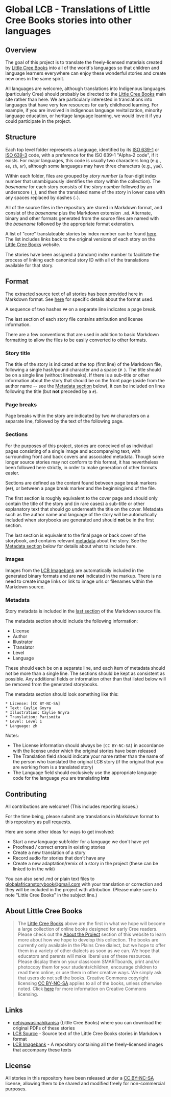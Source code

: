 # Global LCB - Translations of Little Cree Books stories into other languages

## Overview

The goal of this project is to translate the freely-licensed materials created by [Little Cree Books](http://littlecreebooks.com/) into all of the world's languages so that children and language learners everywhere can enjoy these wonderful stories and create new ones in the same spirit.

All languages are welcome, although translations into Indigenous languages (particularly Cree) should probably be directed to the [Little Cree Books](http://littlecreebooks.com/) main site rather than here. We are particularly interested in translations into languages that have very few resources for early childhood learning. For example, if you are involved in indigenous language revitalization, minority language education, or heritage language learning, we would love it if you could participate in the project.

## Structure

Each top level folder represents a language, identified by its [ISO 639-1](http://en.wikipedia.org/wiki/ISO_639-1) or [ISO 639-3](http://en.wikipedia.org/wiki/ISO_639-3) code, with a preference for the ISO 639-1 "Alpha-2 code", if it exists. For major languages, this code is usually two characters long (e.g., `es`, `zh`, `ar`), although some languages may have three characters (e.g., `yue`).

Within each folder, files are grouped by _story number_ (a four-digit index number that unambiguously identifies the story within the collection). The _basename_ for each story consists of the _story number_ followed by an underscore (`_`), and then the translated name of the story in lower case with any spaces replaced by dashes (`-`).

All of the source files in the repository are stored in Markdown format, and consist of the _basename_ plus the Markdown extension `.md`. Alternate, binary and other formats generated from the source files are named with the _basename_ followed by the appropriate format extenstion.

A list of "core" translateable stories by index number can be found [here](https://github.com/global-asp/lcb-source#stories). The list includes links back to the original versions of each story on the [Little Cree Books](http://littlecreebooks.com/) website.

The stories have been assigned a (random) index number to facilitate the process of linking each canonical story ID with all of the translations available for that story.

## Format

The extracted source text of all stories has been provided here in Markdown format. See [here](https://github.com/global-asp/global-asp#source-format) for specific details about the format used.

A sequence of two hashes `##` on a separate line indicates a page break.

The last section of each story file contains attribution and license information.


There are a few conventions that are used in addition to basic Markdown formatting to allow the files to be easily converted to other formats.

### Story title

The title of the story is indicated at the top (first line) of the Markdown file, following a single hash/pound character and a space (`# `). The title should be on a single line (without linebreaks). If there is a sub-title or other information about the story that should be on the front page (aside from the author name -- see the [Metadata section](#metadata) below), it can be included on lines following the title (but __not__ preceded by a `#`).

### Page breaks

Page breaks within the story are indicated by two `##` characters on a separate line, followed by the text of the following page.

### Sections

For the purposes of this project, stories are conceived of as individual pages consisting of a single image and accompanying text, with surrounding front and back covers and associated metadata. Though some longer source stories may not conform to this format, it has nevertheless been followed here strictly, in order to make generation of other formats easier.

Sections are defined as the content found between page break markers (`##`), or between a page break marker and the beginning/end of the file.

The first section is roughly equivalent to the cover page and should only contain the title of the story and (in rare cases) a sub-title or other explanatory text that should go underneath the title on the cover. Metadata such as the author name and language of the story will be automatically included when storybooks are generated and should __not__ be in the first section.

The last section is equivalent to the final page or back cover of the storybook, and contains relevant [metadata](#metadata) about the story. See the [Metadata section](#metadata) below for details about what to include here.

### Images

Images from the [LCB Imagebank](https://github.com/global-asp/lcb-imagebank) are automatically included in the generated binary formats and are __not__ indicated in the markup. There is no need to create image links or link to image urls or filenames within the Markdown source.

### Metadata

Story metadata is included in the [last section](#sections) of the Markdown source file.

The metadata section should include the following information:

* License
* Author
* Illustrator
* Translator
* Level
* Language

These should each be on a separate line, and each item of metadata should not be more than a single line. The sections should be kept as consistent as possible. Any additional fields or information other than that listed below will be removed from the generated storybooks.

The metadata section should look something like this:

    * License: [CC BY-NC-SA]
    * Text: Caylie Gnyra
    * Illustration: Caylie Gnyra
    * Translation: Parismita
    * Level: Level 1
    * Language: zh

Notes:
* The License information should always be `[CC BY-NC-SA]` in accordance with the license under which the original stories have been released
* The Translation field should indicate your name rather than the name of the person who translated the original LCB story (if the original that you are working from is a translated story)
* The Language field should exclusively use the appropriate language code for the language you are translating __into__

## Contributing

All contributions are welcome! (This includes reporting issues.)

For the time being, please submit any translations in Markdown format to this repository as pull requests.

Here are some other ideas for ways to get involved:

- Start a new language subfolder for a language we don't have yet
- Proofread / correct errors in existing stories
- Create a new translation of a story
- Record audio for stories that don't have any
- Create a new adaptation/remix of a story in the project (these can be linked to in the wiki)

You can also send .md or plain text files to globalafricanstorybook@gmail.com with your translation or correction and they will be included in the project with attribution. (Please make sure to note "Little Cree Books" in the subject line.)

## About Little Cree Books

> The [Little Cree Books](http://littlecreebooks.com/) above are the first in what we hope will become a large collection of online books designed for early Cree readers. Please check out the [About the Project](http://littlecreebooks.com/about-the-project/) section of this website to learn more about how we hope to develop this collection. The books are currently only available in the Plains Cree dialect, but we hope to offer them in a variety of other dialects as soon as we can. We hope that educators and parents will make liberal use of these resources. Please display them on your classroom SMARTboards, print and/or photocopy them for your students/children, encourage children to read them online, or use them in other creative ways. We simply ask that users do not sell the books. Creative Commons copyright licensing [CC BY-NC-SA](http://creativecommons.org/licenses/by-nc-sa/3.0/) applies to all of the books, unless otherwise noted. Click [here](http://foter.com/blog/files//2012/11/Foter.com_infographic_CC.jpg) for more information on Creative Commons licensing.

## Links

* [nehiyawasinahikanisa](http://littlecreebooks.com/) (Little Cree Books) where you can download the original PDFs of these stories
* [LCB Source](https://github.com/global-asp/lcb-source) - Source text of the Little Cree Books stories in Markdown format
* [LCB Imagebank](https://github.com/global-asp/lcb-imagebank) - A repository containing all the freely-licensed images that accompany these texts

## License

All stories in this repository have been released under a [CC BY-NC-SA](http://creativecommons.org/licenses/by-nc-sa/3.0/) license, allowing them to be shared and modified freely for non-commercial purposes.
